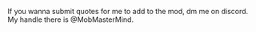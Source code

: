If you wanna submit quotes for me to add to the mod, dm me on discord. My handle there is @MobMasterMind.